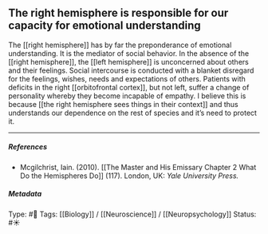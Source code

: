 ## The right hemisphere is responsible for our capacity for emotional understanding # 

The [[right hemisphere]] has by far the preponderance of emotional understanding. It is the mediator of social behavior. In the absence of the [[right hemisphere]], the [[left hemisphere]] is unconcerned about others and their feelings. Social intercourse is conducted with a blanket disregard for the feelings, wishes, needs and expectations of others. Patients with deficits in the right [[orbitofrontal cortex]], but not left, suffer a change of personality whereby they become incapable of empathy. I believe this is because [[the right hemisphere sees things in their context]] and thus understands our dependence on the rest of species and it’s need to protect it.

___

##### References

- Mcgilchrist, Iain. (2010). [[The Master and His Emissary Chapter 2 What Do the Hemispheres Do]] (117). London, UK: _Yale University Press._

##### Metadata

Type: #🔴 
Tags: [[Biology]] / [[Neuroscience]] / [[Neuropsychology]]
Status: #☀️ 